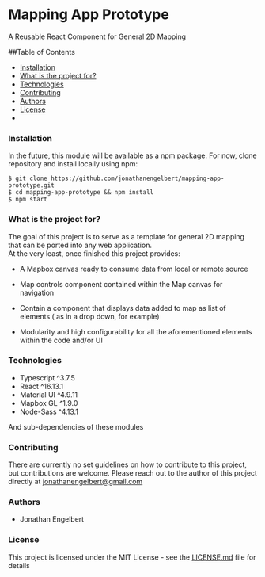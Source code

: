# Mapping App Prototype

A Reusable React Component for General 2D Mapping

##Table of Contents

* [Installation](#installation)
* [What is the project for?](#what-is-the-project-for)
* [Technologies](#technologies)
* [Contributing](#contributing)
* [Authors](#authors)
* [License](#license)
*

### Installation

In the future, this module will be available as a npm package.
For now, clone repository and install locally using npm:

`$ git clone https://github.com/jonathanengelbert/mapping-app-prototype.git`
<br>
`$ cd mapping-app-prototype && npm install`
<br>
`$ npm start`

### What is the project for?

The goal of this project is to serve as a template for general 2D mapping that can be ported into any web application.
<br>
At the very least, once finished this project provides:

* A Mapbox canvas ready to consume data from local or remote source

* Map controls component contained within the Map canvas for navigation

* Contain a component that displays data added to map as list of elements ( as in a drop down, for example)

* Modularity and high configurability for all the aforementioned elements within the code and/or UI

### Technologies 

* Typescript ^3.7.5 
* React ^16.13.1
* Material UI ^4.9.11
* Mapbox GL ^1.9.0 
* Node-Sass ^4.13.1

And sub-dependencies of these modules

### Contributing

There are currently no set guidelines on how to contribute to this project, but contributions are welcome.
Please reach out to the author of this project directly at <jonathanengelbert@gmail.com>

### Authors

* Jonathan Engelbert

### License

This project is licensed under the MIT License - see the [LICENSE.md]('./LICENSE.md') file for details

